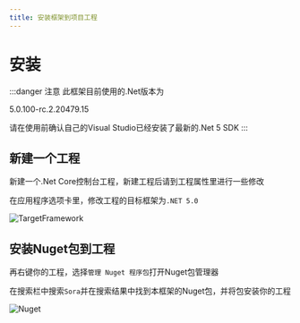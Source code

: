 ```yaml
---
title: 安装框架到项目工程
---
```


# 安装

:::danger 注意
此框架目前使用的.Net版本为

5.0.100-rc.2.20479.15

请在使用前确认自己的Visual Studio已经安装了最新的.Net 5 SDK
:::

## 新建一个工程

新建一个.Net Core控制台工程，新建工程后请到工程属性里进行一些修改

在应用程序选项卡里，修改工程的目标框架为`.NET 5.0`

![TargetFramework](https://i.loli.net/2020/10/15/v2iwARaN9UoFyHX.png)

## 安装Nuget包到工程

再右键你的工程，选择`管理 Nuget 程序包`打开Nuget包管理器

在搜索栏中搜索`Sora`并在搜索结果中找到本框架的Nuget包，并将包安装你的工程

![Nuget](https://i.loli.net/2020/10/15/wboD3lzY8XrkZxS.png)